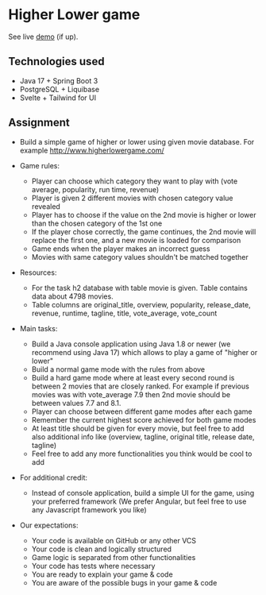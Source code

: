 # Higher Lower game

See live [demo](https://higherlower.tammeoja.com/) (if up).

## Technologies used
- Java 17 + Spring Boot 3
- PostgreSQL + Liquibase
- Svelte + Tailwind for UI


## Assignment
* Build a simple game of higher or lower using given movie database. For example http://www.higherlowergame.com/

* Game rules:
    * Player can choose which category they want to play with (vote average, popularity, run time, revenue)
    * Player is given 2 different movies with chosen category value revealed
    * Player has to choose if the value on the 2nd movie is higher or lower than the chosen category of the 1st one
    * If the player chose correctly, the game continues, the 2nd movie will replace the first one, and a new movie is loaded for comparison
    * Game ends when the player makes an incorrect guess
    * Movies with same category values shouldn't be matched together

* Resources:
    * For the task h2 database with table movie is given. Table contains data about 4798 movies.
    * Table columns are original_title, overview, popularity, release_date, revenue, runtime, tagline, title, vote_average, vote_count

* Main tasks:
    * Build a Java console application using Java 1.8 or newer (we recommend using Java 17) which allows to play a game of "higher or lower"
    * Build a normal game mode with the rules from above
    * Build a hard game mode where at least every second round is between 2 movies that are closely ranked. For example if previous movies was with vote_average 7.9 then 2nd movie should be between values 7.7 and 8.1.
    * Player can choose between different game modes after each game
    * Remember the current highest score achieved for both game modes
    * At least title should be given for every movie, but feel free to add also additional info like (overview, tagline, original title, release date, tagline)
    * Feel free to add any more functionalities you think would be cool to add

* For additional credit:
    * Instead of console application, build a simple UI for the game, using your preferred framework (We prefer Angular, but feel free to use any Javascript framework you like)

* Our expectations:
    * Your code is available on GitHub or any other VCS
    * Your code is clean and logically structured
    * Game logic is separated from other functionalities
    * Your code has tests where necessary
    * You are ready to explain your game & code
    * You are aware of the possible bugs in your game & code
